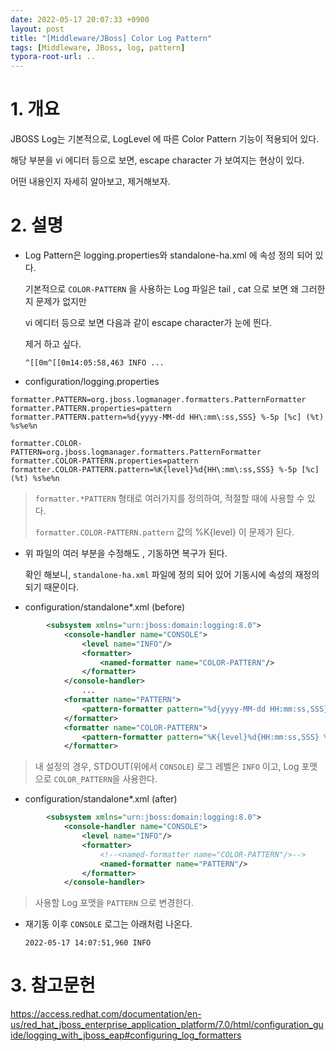 ```yaml
---
date: 2022-05-17 20:07:33 +0900
layout: post
title: "[Middleware/JBoss] Color Log Pattern"
tags: [Middleware, JBoss, log, pattern]
typora-root-url: ..
---
```



# 1. 개요

JBOSS Log는 기본적으로, LogLevel 에 따른 Color Pattern 기능이 적용되어 있다.

해당 부분을 vi 에디터 등으로 보면, escape character 가 보여지는 현상이 있다.

어떤 내용인지 자세히 알아보고, 제거해보자.



# 2. 설명

* Log Pattern은 logging.properties와 standalone-ha.xml 에 속성 정의 되어 있다.

  기본적으로 `COLOR-PATTERN` 을 사용하는 Log 파일은 tail , cat 으로 보면 왜 그러한지 문제가 없지만

  vi 에디터 등으로 보면 다음과 같이 escape character가 눈에 띈다.

  제거 하고 싶다.

  ```
  ^[[0m^[[0m14:05:58,463 INFO ...
  ```

  

* configuration/logging.properties

```properties
formatter.PATTERN=org.jboss.logmanager.formatters.PatternFormatter
formatter.PATTERN.properties=pattern
formatter.PATTERN.pattern=%d{yyyy-MM-dd HH\:mm\:ss,SSS} %-5p [%c] (%t) %s%e%n

formatter.COLOR-PATTERN=org.jboss.logmanager.formatters.PatternFormatter
formatter.COLOR-PATTERN.properties=pattern
formatter.COLOR-PATTERN.pattern=%K{level}%d{HH\:mm\:ss,SSS} %-5p [%c] (%t) %s%e%n
```

> `formatter.*PATTERN` 형태로 여러가지를 정의하여, 적절할 때에 사용할 수 있다.
>
> `formatter.COLOR-PATTERN.pattern` 값의 %K{level} 이 문제가 된다.



* 위 파일의 여러 부분을 수정해도 , 기동하면 복구가 된다.

  확인 해보니, `standalone-ha.xml` 파일에 정의 되어 있어 기동시에 속성의 재정의 되기 때문이다.



* configuration/standalone*.xml (before)

```xml
        <subsystem xmlns="urn:jboss:domain:logging:8.0">
            <console-handler name="CONSOLE">
                <level name="INFO"/>
                <formatter>
                    <named-formatter name="COLOR-PATTERN"/>
                </formatter>
            </console-handler>
                ...
            <formatter name="PATTERN">
                <pattern-formatter pattern="%d{yyyy-MM-dd HH:mm:ss,SSS} %-5p [%c] (%t) %s%e%n"/>
            </formatter>
            <formatter name="COLOR-PATTERN">
                <pattern-formatter pattern="%K{level}%d{HH:mm:ss,SSS} %-5p [%c] (%t) %s%e%n"/>
            </formatter>
```

> 내 설정의 경우, STDOUT(위에서 `CONSOLE`) 로그 레벨은 `INFO` 이고, Log 포맷으로 `COLOR_PATTERN`을 사용한다.



* configuration/standalone*.xml (after)

```xml
        <subsystem xmlns="urn:jboss:domain:logging:8.0">
            <console-handler name="CONSOLE">
                <level name="INFO"/>
                <formatter>
                    <!--<named-formatter name="COLOR-PATTERN"/>-->
                    <named-formatter name="PATTERN"/>
                </formatter>
            </console-handler>
```

> 사용할 Log 포맷을 `PATTERN` 으로 변경한다.



* 재기동 이후 `CONSOLE` 로그는 아래처럼 나온다.

  ```
  2022-05-17 14:07:51,960 INFO
  ```



# 3. 참고문헌

https://access.redhat.com/documentation/en-us/red_hat_jboss_enterprise_application_platform/7.0/html/configuration_guide/logging_with_jboss_eap#configuring_log_formatters
